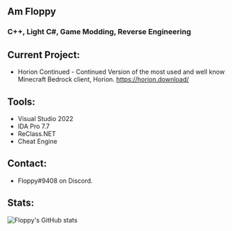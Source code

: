 ## Am Floppy
### C++, Light C#, Game Modding, Reverse Engineering 

## Current Project:
- Horion Continued - Continued Version of the most used and well know Minecraft Bedrock client, Horion. https://horion.download/

## Tools:
- Visual Studio 2022
- IDA Pro 7.7
- ReClass.NET
- Cheat Engine

## Contact:
- Floppy#9408 on Discord.

## Stats:
![Floppy's GitHub stats](https://github-readme-stats.vercel.app/api?username=FloppyDolphin57&show_icons=true&theme=react)
